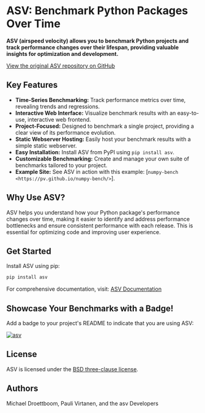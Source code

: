 # ASV: Benchmark Python Packages Over Time

**ASV (airspeed velocity) allows you to benchmark Python projects and track performance changes over their lifespan, providing valuable insights for optimization and development.**

[View the original ASV repository on GitHub](https://github.com/airspeed-velocity/asv)

## Key Features

*   **Time-Series Benchmarking:** Track performance metrics over time, revealing trends and regressions.
*   **Interactive Web Interface:** Visualize benchmark results with an easy-to-use, interactive web frontend.
*   **Project-Focused:** Designed to benchmark a single project, providing a clear view of its performance evolution.
*   **Static Webserver Hosting:**  Easily host your benchmark results with a simple static webserver.
*   **Easy Installation:**  Install ASV from PyPI using `pip install asv`.
*   **Customizable Benchmarking:**  Create and manage your own suite of benchmarks tailored to your project.
*   **Example Site:** See ASV in action with this example:  [`numpy-bench <https://pv.github.io/numpy-bench/>`].

##  Why Use ASV?

ASV helps you understand how your Python package's performance changes over time, making it easier to identify and address performance bottlenecks and ensure consistent performance with each release. This is essential for optimizing code and improving user experience.

## Get Started

Install ASV using pip:

```bash
pip install asv
```

For comprehensive documentation, visit: [ASV Documentation](https://asv.readthedocs.io/)

##  Showcase Your Benchmarks with a Badge!

Add a badge to your project's README to indicate that you are using ASV:

[![asv](https://img.shields.io/badge/benchmarked%20by-asv-blue.svg?style=flat)](https://your-url-here/)

## License

ASV is licensed under the [BSD three-clause license](https://opensource.org/license/BSD-3-Clause).

## Authors

Michael Droettboom, Pauli Virtanen, and the asv Developers